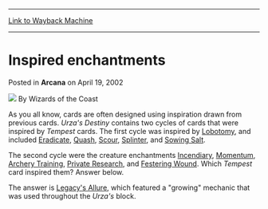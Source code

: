 
---
[Link to Wayback Machine](https://web.archive.org/web/20210429040320/https://magic.wizards.com/en/articles/archive/arcana/inspired-enchantments-2002-04-19)

[_metadata_:author]:- "Wizards of the Coast"
[_metadata_:description]:- "As you all know, cards are often designed using inspiration drawn from previous cards. Urza's Destiny contains two cycles of cards that were inspired by Tempest cards. The first cycle was inspired by Lobotomy, and included Eradicate, Quash, Scour, Splinter, and Sowing Salt.The second cycle were the creature enchantments Incendiary, Momentum, Archery Training, Private Research,"
[_metadata_:generator]:- "Drupal 7 (http://drupal.org)"
[_metadata_:node]:- "608356"
[_metadata_:publish_date]:- "2002-04-19"
[_metadata_:source]:- "div-main-content"
[_metadata_:title]:- "Inspired enchantments"
[_metadata_:wayback_capture_timestamp]:- "2021-04-29 04:03:20"
[_metadata_:wayback_raw_url]:- "https://web.archive.org/web/20210429040320id_/https://magic.wizards.com/en/articles/archive/arcana/inspired-enchantments-2002-04-19"
[_metadata_:wayback_url]:- "https://magic.wizards.com/en/articles/archive/arcana/inspired-enchantments-2002-04-19"
---


Inspired enchantments
=====================



 Posted in **Arcana**
 on April 19, 2002 






![](https://media.magic.wizards.com/styles/auth_small/public/images/person/wizards_author.jpg)
By Wizards of the Coast











As you all know, cards are often designed using inspiration drawn from previous cards. *Urza's Destiny* contains two cycles of cards that were inspired by *Tempest* cards. The first cycle was inspired by [Lobotomy](http://gatherer.wizards.com/Pages/Card/Details.aspx?name=Lobotomy), and included [Eradicate](http://gatherer.wizards.com/Pages/Card/Details.aspx?name=Eradicate), [Quash](http://gatherer.wizards.com/Pages/Card/Details.aspx?name=Quash), [Scour](http://gatherer.wizards.com/Pages/Card/Details.aspx?name=Scour), [Splinter](http://gatherer.wizards.com/Pages/Card/Details.aspx?name=Splinter), and [Sowing Salt](http://gatherer.wizards.com/Pages/Card/Details.aspx?name=Sowing+Salt).

The second cycle were the creature enchantments [Incendiary](http://gatherer.wizards.com/Pages/Card/Details.aspx?name=Incendiary), [Momentum](http://gatherer.wizards.com/Pages/Card/Details.aspx?name=Momentum), [Archery Training](http://gatherer.wizards.com/Pages/Card/Details.aspx?name=Archery+Training), [Private Research](http://gatherer.wizards.com/Pages/Card/Details.aspx?name=Private+Research), and [Festering Wound](http://gatherer.wizards.com/Pages/Card/Details.aspx?name=Festering+Wound). Which *Tempest* card inspired them? Answer below.

  
  
  
  
  
  
  
  
  
  
  
  
  
  
  
  
  
  
  
  
The answer is [Legacy's Allure](http://gatherer.wizards.com/Pages/Card/Details.aspx?name=Legacy%27s+Allure), which featured a "growing" mechanic that was used throughout the *Urza's* block.







